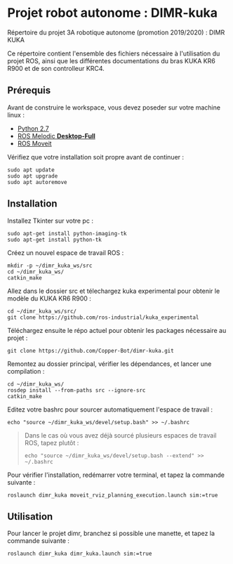 # Projet robot autonome : DIMR-kuka
Répertoire du projet 3A robotique autonome (promotion 2019/2020) : DIMR KUKA

Ce répertoire contient l'ensemble des fichiers nécessaire à l'utilisation du projet ROS, ainsi que les différentes documentations du bras KUKA KR6 R900 et de son controlleur KRC4.



## Prérequis

Avant de construire le workspace, vous devez poseder sur votre machine linux :

* [Python 2.7](https://stackoverflow.com/a/59632121)
* [ROS Melodic **Desktop-Full**](https://wiki.ros.org/melodic/Installation/Ubuntu)
* [ROS Moveit](https://moveit.ros.org/install/)

Vérifiez que votre installation soit propre avant de continuer :

```
sudo apt update
sudo apt upgrade
sudo apt autoremove
```



## Installation

Installez Tkinter sur votre pc :
```
sudo apt-get install python-imaging-tk
sudo apt-get install python-tk
```


Créez un nouvel espace de travail ROS :

```
mkdir -p ~/dimr_kuka_ws/src
cd ~/dimr_kuka_ws/
catkin_make
```

Allez dans le dossier src et télechargez kuka experimental pour obtenir le modèle du KUKA KR6 R900 :

```
cd ~/dimr_kuka_ws/src/
git clone https://github.com/ros-industrial/kuka_experimental
```

Téléchargez ensuite le répo actuel pour obtenir les packages nécessaire au projet :

```
git clone https://github.com/Copper-Bot/dimr-kuka.git
```

Remontez au dossier principal, vérifier les dépendances, et lancer une compilation :

```
cd ~/dimr_kuka_ws/
rosdep install --from-paths src --ignore-src
catkin_make
```

Editez votre bashrc pour sourcer automatiquement l'espace de travail :

```
echo "source ~/dimr_kuka_ws/devel/setup.bash" >> ~/.bashrc
```

>  Dans le cas où vous avez déjà sourcé plusieurs espaces de travail ROS, tapez plutôt :
>
> ```
> echo "source ~/dimr_kuka_ws/devel/setup.bash --extend" >> ~/.bashrc
> ```

Pour vérifier l'installation, redémarrer votre terminal, et tapez la commande suivante :

```
roslaunch dimr_kuka moveit_rviz_planning_execution.launch sim:=true
```



## Utilisation

Pour lancer le projet dimr, branchez si possible une manette, et tapez la commande suivante :

```
roslaunch dimr_kuka dimr_kuka.launch sim:=true
```

